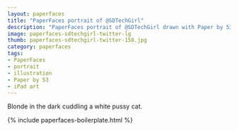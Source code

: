 ```yaml
---
layout: paperfaces
title: "PaperFaces portrait of @SDTechGirl"
description: "PaperFaces portrait of @SDTechGirl drawn with Paper by 53 on an iPad."
image: paperfaces-sdtechgirl-twitter-lg
thumb: paperfaces-sdtechgirl-twitter-150.jpg
category: paperfaces
tags: 
- PaperFaces
- portrait
- illustration
- Paper by 53
- iPad art
---
```


Blonde in the dark cuddling a white pussy cat.

{% include paperfaces-boilerplate.html %}